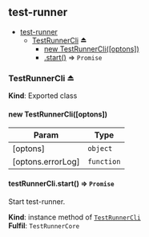 <a name="module_test-runner"></a>

## test-runner

* [test-runner](#module_test-runner)
    * [TestRunnerCli](#exp_module_test-runner--TestRunnerCli) ⏏
        * [new TestRunnerCli([optons])](#new_module_test-runner--TestRunnerCli_new)
        * [.start()](#module_test-runner--TestRunnerCli+start) ⇒ <code>Promise</code>

<a name="exp_module_test-runner--TestRunnerCli"></a>

### TestRunnerCli ⏏
**Kind**: Exported class  
<a name="new_module_test-runner--TestRunnerCli_new"></a>

#### new TestRunnerCli([optons])

| Param | Type |
| --- | --- |
| [optons] | <code>object</code> | 
| [optons.errorLog] | <code>function</code> | 

<a name="module_test-runner--TestRunnerCli+start"></a>

#### testRunnerCli.start() ⇒ <code>Promise</code>
Start test-runner.

**Kind**: instance method of [<code>TestRunnerCli</code>](#exp_module_test-runner--TestRunnerCli)  
**Fulfil**: <code>TestRunnerCore</code>  
